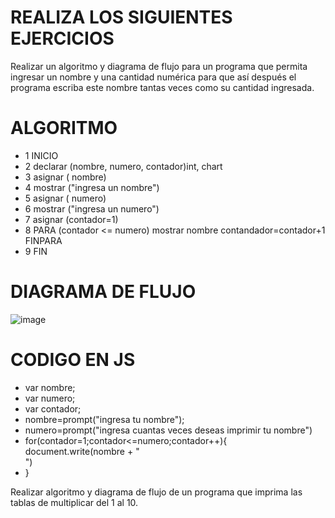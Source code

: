 # REALIZA LOS SIGUIENTES EJERCICIOS

Realizar un algoritmo y diagrama de flujo para un programa que permita ingresar un nombre y una cantidad numérica para que así después el programa escriba este nombre tantas veces como su cantidad ingresada.

# ALGORITMO

* 1 INICIO
* 2 declarar (nombre, numero, contador)int, chart 
* 3 asignar ( nombre)
* 4 mostrar ("ingresa un nombre")
* 5 asignar ( numero)
* 6 mostrar ("ingresa un numero")
* 7 asignar (contador=1)
* 8 PARA (contador <= numero) 
    mostrar nombre
    contandador=contador+1
    FINPARA
* 9 FIN

# DIAGRAMA DE FLUJO

![image](https://user-images.githubusercontent.com/101212784/159560930-e56b3c59-1f33-4402-ba85-7309c5f90eff.png)

# CODIGO EN JS 
* var nombre;
* var numero;
* var contador;
* nombre=prompt("ingresa tu nombre");
* numero=prompt("ingresa cuantas veces deseas imprimir tu nombre")
* for(contador=1;contador<=numero;contador++){
    document.write(nombre + "<br>")
* }


Realizar algoritmo y diagrama de flujo de un programa que imprima las tablas de multiplicar del 1 al 10.






